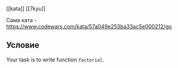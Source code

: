 [[kata]]
[[7kyu]]

Сама ката - https://www.codewars.com/kata/57a049e253ba33ac5e000212/go

## Условие
Your task is to write function `factorial`.